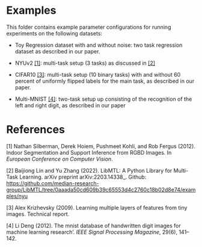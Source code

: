# Examples

This folder contains example parameter configurations for running experiments on the following datasets:

- Toy Regression dataset with and without noise: two task regression dataset as described in our paper. 

- NYUv2 [[1]](#1): multi-task setup (3 tasks) as discussed in [[2]](#2)

- CIFAR10 [[3]](#3): multi-task setup (10 binary tasks) with and without 60 percent of uniformly flipped labels for the main task, as described in our paper. 

- Multi-MNIST [[4]](#4): two-task setup up consisting of the recognition of the left and right digit, as described in our paper

# References

<a id="1">[1]</a> 
Nathan Silberman, Derek Hoiem, Pushmeet Kohli, and Rob Fergus (2012). 
Indoor Segmentation and Support Inference from RGBD Images. 
In *European Conference on Computer Vision*.

<a id="2">[2]</a> 
Baijiong Lin and Yu Zhang (2022). 
LibMTL: A Python Library for Multi-Task Learning. 
arXiv preprint arXiv:2203.14338_.
Github: https://github.com/median-research-group/LibMTL/tree/0aaada50cd609b39c65553d4c2760c18b02d8e74/examples/nyu 

<a id="3">[3]</a> 
Alex Krizhevsky (2009). 
Learning multiple layers of features from tiny images. 
Technical report. 

<a id="4">[4]</a> 
Li Deng (2012). 
The mnist database of handwritten digit images for machine learning research’. 
*IEEE Signal Processing Magazine*, 29(6), 141–142.


